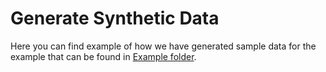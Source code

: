 # Generate Synthetic Data

Here you can find example of how we have generated sample data for the example that can be found in [Example folder](../).
